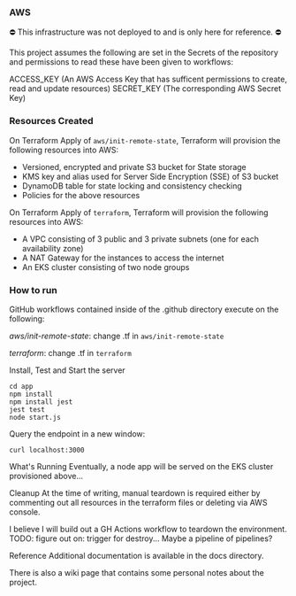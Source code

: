### AWS

⛔️ This infrastructure was not deployed to and is only here for reference. ⛔️

This project assumes the following are set in the Secrets of the repository and permissions to read these have been given to workflows:

ACCESS_KEY (An AWS Access Key that has sufficent permissions to create, read and update resources)
SECRET_KEY (The corresponding AWS Secret Key)

### Resources Created
On Terraform Apply of `aws/init-remote-state`, Terraform will provision the following resources into AWS:

* Versioned, encrypted and private S3 bucket for State storage
* KMS key and alias used for Server Side Encryption (SSE) of S3 bucket
* DynamoDB table for state locking and consistency checking
* Policies for the above resources

On Terraform Apply of `terraform`, Terraform will provision the following resources into AWS:

* A VPC consisting of 3 public and 3 private subnets (one for each availability zone)
* A NAT Gateway for the instances to access the internet
* An EKS cluster consisting of two node groups

### How to run
GitHub workflows contained inside of the .github directory execute on the following:

_aws/init-remote-state_: change .tf in `aws/init-remote-state`

_terraform_: change .tf in `terraform`

Install, Test and Start the server
```shell
cd app
npm install
npm install jest
jest test
node start.js
```

Query the endpoint in a new window:
```shell
curl localhost:3000
```

What's Running
Eventually, a node app will be served on the EKS cluster provisioned above...

Cleanup
At the time of writing, manual teardown is required either by commenting out all resources in the terraform files or deleting via AWS console.

I believe I will build out a GH Actions workflow to teardown the environment. TODO: figure out on: trigger for destroy... Maybe a pipeline of pipelines?

Reference
Additional documentation is available in the docs directory.

There is also a wiki page that contains some personal notes about the project.